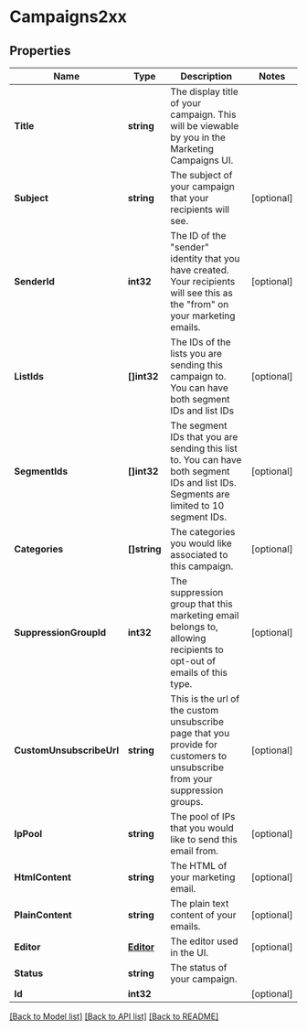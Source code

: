 # Campaigns2xx

## Properties

Name | Type | Description | Notes
------------ | ------------- | ------------- | -------------
**Title** | **string** | The display title of your campaign. This will be viewable by you in the Marketing Campaigns UI. |
**Subject** | **string** | The subject of your campaign that your recipients will see. |[optional] 
**SenderId** | **int32** | The ID of the \"sender\" identity that you have created. Your recipients will see this as the \"from\" on your marketing emails. |[optional] 
**ListIds** | **[]int32** | The IDs of the lists you are sending this campaign to. You can have both segment IDs and list IDs |[optional] 
**SegmentIds** | **[]int32** | The segment IDs that you are sending this list to. You can have both segment IDs and list IDs. Segments are limited to 10 segment IDs. |[optional] 
**Categories** | **[]string** | The categories you would like associated to this campaign. |[optional] 
**SuppressionGroupId** | **int32** | The suppression group that this marketing email belongs to, allowing recipients to opt-out of emails of this type. |[optional] 
**CustomUnsubscribeUrl** | **string** | This is the url of the custom unsubscribe page that you provide for customers to unsubscribe from your suppression groups. |[optional] 
**IpPool** | **string** | The pool of IPs that you would like to send this email from. |[optional] 
**HtmlContent** | **string** | The HTML of your marketing email. |[optional] 
**PlainContent** | **string** | The plain text content of your emails. |[optional] 
**Editor** | [**Editor**](Editor.md) | The editor used in the UI. |[optional] 
**Status** | **string** | The status of your campaign. |
**Id** | **int32** |  |[optional] 

[[Back to Model list]](../README.md#documentation-for-models) [[Back to API list]](../README.md#documentation-for-api-endpoints) [[Back to README]](../README.md)


